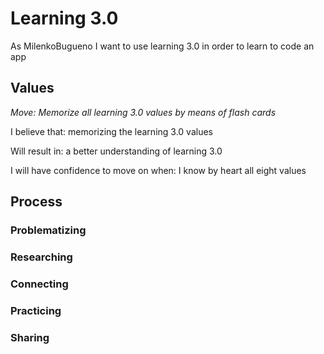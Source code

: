 # Learning 3.0
As MilenkoBugueno I want to use learning 3.0 in order to learn to code an app

## Values
*Move: Memorize all learning 3.0 values by means of flash cards*

 I believe that: memorizing the learning 3.0 values
 
 Will result in: a better understanding of learning 3.0
 
 I will have confidence to move on when: I know by heart all eight values

## Process
### Problematizing

### Researching

### Connecting

### Practicing

### Sharing





